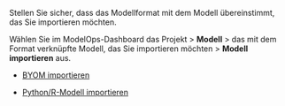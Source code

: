 Stellen Sie sicher, dass das Modellformat mit dem Modell übereinstimmt, das Sie importieren möchten.

Wählen Sie im ModelOps-Dashboard das Projekt \> **Modell** \> das mit dem Format verknüpfte Modell, das Sie importieren möchten \> **Modell importieren** aus.

-   [BYOM importieren](nro1732650484867.md)

-   [Python/R-Modell importieren](jbg1732650538946.md)
